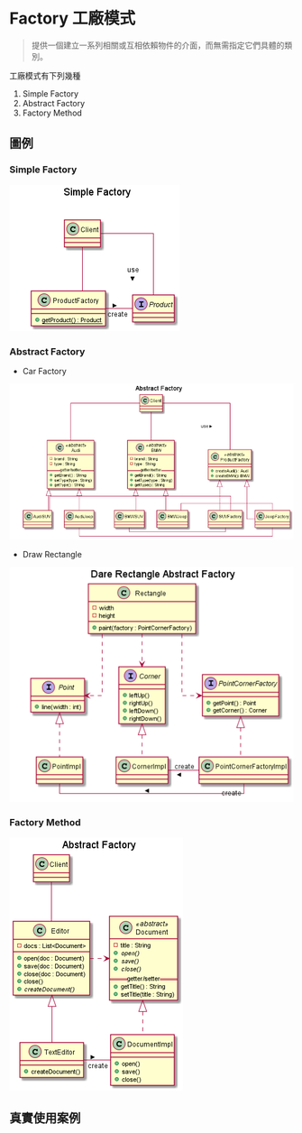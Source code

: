 # Factory 工廠模式
> 提供一個建立一系列相關或互相依賴物件的介面，而無需指定它們具體的類別。

工廠模式有下列幾種
1. Simple Factory
1. Abstract Factory
1. Factory Method

## 圖例
### Simple Factory
![圖例](./resources/SimpleFactory.png)

### Abstract Factory
- Car Factory

![圖例](./resources/AbstractFactory_cars.png)

- Draw Rectangle
 
![圖例](./resources/AbstractFactory_drawRectangle.png)

### Factory Method
![圖例](./resources/FactoryMethod_editor.png)

## 真實使用案例
